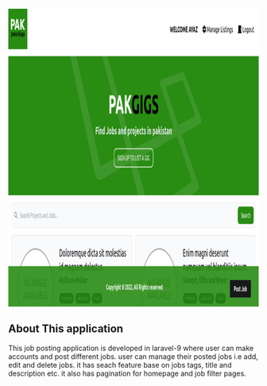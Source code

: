 <p align="center"><img src="https://github.com/ayaz3s/job_listing_laravel/blob/master/public/images/pak-gig-display.png" width="1000" height="600" alt="Laravel Logo"></a></p>

## About This application

This job posting application is developed in laravel-9 where user can make accounts and post different jobs. user can manage their posted jobs i.e add, edit and delete jobs. it has seach feature base on jobs tags, title and description etc. it also has pagination for homepage and job filter pages.
